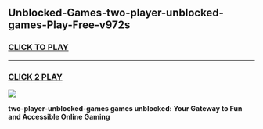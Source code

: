 
## Unblocked-Games-two-player-unblocked-games-Play-Free-v972s
<h3>
<a href="https://premium76.site?title=two-player-unblocked-games&ref=23A">CLICK TO PLAY</a></h3>
<hr>

<h3>
<a href="https://premium76.site?title=two-player-unblocked-games&ref=23A">CLICK 2 PLAY</a>
  
</h3>

<a href="https://premium76.site?title=two-player-unblocked-games&ref=23A"><img src="https://clearcache.store/games.png"></a>


**two-player-unblocked-games games unblocked: Your Gateway to Fun and Accessible Online Gaming**
